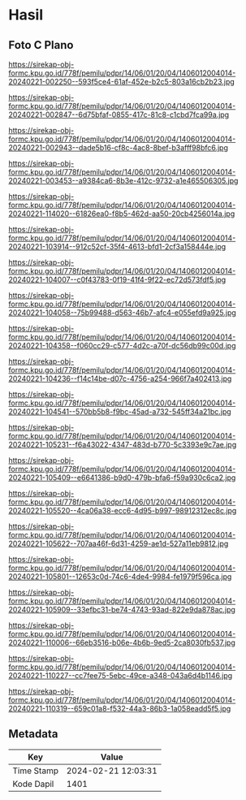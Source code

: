 # Hasil

## Foto C Plano

https://sirekap-obj-formc.kpu.go.id/778f/pemilu/pdpr/14/06/01/20/04/1406012004014-20240221-002250--593f5ce4-61af-452e-b2c5-803a16cb2b23.jpg

https://sirekap-obj-formc.kpu.go.id/778f/pemilu/pdpr/14/06/01/20/04/1406012004014-20240221-002847--6d75bfaf-0855-417c-81c8-c1cbd7fca99a.jpg

https://sirekap-obj-formc.kpu.go.id/778f/pemilu/pdpr/14/06/01/20/04/1406012004014-20240221-002943--dade5b16-cf8c-4ac8-8bef-b3afff98bfc6.jpg

https://sirekap-obj-formc.kpu.go.id/778f/pemilu/pdpr/14/06/01/20/04/1406012004014-20240221-003453--a9384ca6-8b3e-412c-9732-a1e465506305.jpg

https://sirekap-obj-formc.kpu.go.id/778f/pemilu/pdpr/14/06/01/20/04/1406012004014-20240221-114020--61826ea0-f8b5-462d-aa50-20cb4256014a.jpg

https://sirekap-obj-formc.kpu.go.id/778f/pemilu/pdpr/14/06/01/20/04/1406012004014-20240221-103914--912c52cf-35f4-4613-bfd1-2cf3a158444e.jpg

https://sirekap-obj-formc.kpu.go.id/778f/pemilu/pdpr/14/06/01/20/04/1406012004014-20240221-104007--c0f43783-0f19-41f4-9f22-ec72d573fdf5.jpg

https://sirekap-obj-formc.kpu.go.id/778f/pemilu/pdpr/14/06/01/20/04/1406012004014-20240221-104058--75b99488-d563-46b7-afc4-e055efd9a925.jpg

https://sirekap-obj-formc.kpu.go.id/778f/pemilu/pdpr/14/06/01/20/04/1406012004014-20240221-104358--f060cc29-c577-4d2c-a70f-dc56db99c00d.jpg

https://sirekap-obj-formc.kpu.go.id/778f/pemilu/pdpr/14/06/01/20/04/1406012004014-20240221-104236--f14c14be-d07c-4756-a254-966f7a402413.jpg

https://sirekap-obj-formc.kpu.go.id/778f/pemilu/pdpr/14/06/01/20/04/1406012004014-20240221-104541--570bb5b8-f9bc-45ad-a732-545ff34a21bc.jpg

https://sirekap-obj-formc.kpu.go.id/778f/pemilu/pdpr/14/06/01/20/04/1406012004014-20240221-105231--f6a43022-4347-483d-b770-5c3393e9c7ae.jpg

https://sirekap-obj-formc.kpu.go.id/778f/pemilu/pdpr/14/06/01/20/04/1406012004014-20240221-105409--e6641386-b9d0-479b-bfa6-f59a930c6ca2.jpg

https://sirekap-obj-formc.kpu.go.id/778f/pemilu/pdpr/14/06/01/20/04/1406012004014-20240221-105520--4ca06a38-ecc6-4d95-b997-98912312ec8c.jpg

https://sirekap-obj-formc.kpu.go.id/778f/pemilu/pdpr/14/06/01/20/04/1406012004014-20240221-105622--707aa46f-6d31-4259-ae1d-527a11eb9812.jpg

https://sirekap-obj-formc.kpu.go.id/778f/pemilu/pdpr/14/06/01/20/04/1406012004014-20240221-105801--12653c0d-74c6-4de4-9984-fe1979f596ca.jpg

https://sirekap-obj-formc.kpu.go.id/778f/pemilu/pdpr/14/06/01/20/04/1406012004014-20240221-105909--33efbc31-be74-4743-93ad-822e9da878ac.jpg

https://sirekap-obj-formc.kpu.go.id/778f/pemilu/pdpr/14/06/01/20/04/1406012004014-20240221-110006--66eb3516-b06e-4b6b-9ed5-2ca8030fb537.jpg

https://sirekap-obj-formc.kpu.go.id/778f/pemilu/pdpr/14/06/01/20/04/1406012004014-20240221-110227--cc7fee75-5ebc-49ce-a348-043a6d4b1146.jpg

https://sirekap-obj-formc.kpu.go.id/778f/pemilu/pdpr/14/06/01/20/04/1406012004014-20240221-110319--659c01a8-f532-44a3-86b3-1a058eadd5f5.jpg


## Metadata

| Key        | Value               |
| ---------- | ------------------- |
| Time Stamp | 2024-02-21 12:03:31 |
| Kode Dapil | 1401                |



